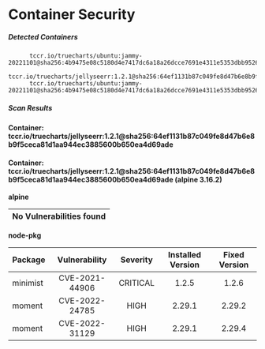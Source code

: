 # Container Security

##### Detected Containers

          tccr.io/truecharts/ubuntu:jammy-20221101@sha256:4b9475e08c5180d4e7417dc6a18a26dcce7691e4311e5353dbb952645c5ff43f
          tccr.io/truecharts/jellyseerr:1.2.1@sha256:64ef1131b87c049fe8d47b6e8b9f5ceca81d1aa944ec3885600b650ea4d69ade
          tccr.io/truecharts/ubuntu:jammy-20221101@sha256:4b9475e08c5180d4e7417dc6a18a26dcce7691e4311e5353dbb952645c5ff43f

##### Scan Results

**Container: tccr.io/truecharts/jellyseerr:1.2.1@sha256:64ef1131b87c049fe8d47b6e8b9f5ceca81d1aa944ec3885600b650ea4d69ade**

#### Container: tccr.io/truecharts/jellyseerr:1.2.1@sha256:64ef1131b87c049fe8d47b6e8b9f5ceca81d1aa944ec3885600b650ea4d69ade (alpine 3.16.2)
    

**alpine**

      
| No Vulnerabilities found         |
|:---------------------------------|

      

**node-pkg**

      
| Package         |    Vulnerability   |   Severity  |  Installed Version | Fixed Version |
|:----------------|:------------------:|:-----------:|:------------------:|:-------------:|
| minimist         |    CVE-2021-44906   |   CRITICAL  |  1.2.5 | 1.2.6 |
| moment         |    CVE-2022-24785   |   HIGH  |  2.29.1 | 2.29.2 |
| moment         |    CVE-2022-31129   |   HIGH  |  2.29.1 | 2.29.4 |

